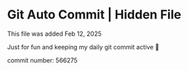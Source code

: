 # Git Auto Commit | Hidden File

This file was added Feb 12, 2025

Just for fun and keeping my daily git commit active 🤪

commit number: 566275
